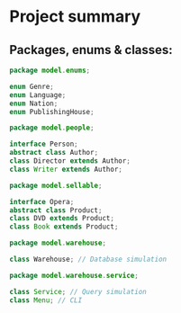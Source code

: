 # Project summary

## Packages, enums & classes:

```java
package model.enums;

enum Genre;
enum Language;
enum Nation; 
enum PublishingHouse;
```

```java
package model.people;

interface Person;
abstract class Author;
class Director extends Author;
class Writer extends Author;
```

```java
package model.sellable;

interface Opera;
abstract class Product;
class DVD extends Product;
class Book extends Product;
```

```java
package model.warehouse;

class Warehouse; // Database simulation
```

```java
package model.warehouse.service;

class Service; // Query simulation
class Menu; // CLI
```
